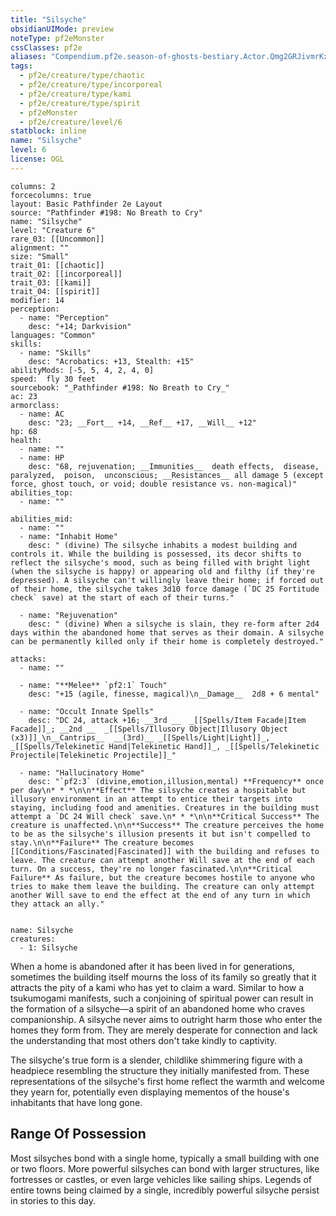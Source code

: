 ```yaml
---
title: "Silsyche"
obsidianUIMode: preview
noteType: pf2eMonster
cssClasses: pf2e
aliases: "Compendium.pf2e.season-of-ghosts-bestiary.Actor.Qmg2GRJivmrKxJ4C" 
tags:
  - pf2e/creature/type/chaotic
  - pf2e/creature/type/incorporeal
  - pf2e/creature/type/kami
  - pf2e/creature/type/spirit
  - pf2eMonster
  - pf2e/creature/level/6
statblock: inline
name: "Silsyche"
level: 6
license: OGL
---
```


```statblock
columns: 2
forcecolumns: true
layout: Basic Pathfinder 2e Layout
source: "Pathfinder #198: No Breath to Cry"
name: "Silsyche"
level: "Creature 6"
rare_03: [[Uncommon]]
alignment: ""
size: "Small"
trait_01: [[chaotic]]
trait_02: [[incorporeal]]
trait_03: [[kami]]
trait_04: [[spirit]]
modifier: 14
perception:
  - name: "Perception"
    desc: "+14; Darkvision"
languages: "Common"
skills:
  - name: "Skills"
    desc: "Acrobatics: +13, Stealth: +15"
abilityMods: [-5, 5, 4, 2, 4, 0]
speed:  fly 30 feet
sourcebook: "_Pathfinder #198: No Breath to Cry_"
ac: 23
armorclass:
  - name: AC
    desc: "23; __Fort__ +14, __Ref__ +17, __Will__ +12"
hp: 68
health:
  - name: ""
  - name: HP
    desc: "68, rejuvenation; __Immunities__  death effects,  disease,  paralyzed,  poison,  unconscious; __Resistances__ all damage 5 (except force, ghost touch, or void; double resistance vs. non-magical)"
abilities_top:
  - name: ""

abilities_mid:
  - name: ""
  - name: "Inhabit Home"
    desc: " (divine) The silsyche inhabits a modest building and controls it. While the building is possessed, its decor shifts to reflect the silsyche's mood, such as being filled with bright light (when the silsyche is happy) or appearing old and filthy (if they're depressed). A silsyche can't willingly leave their home; if forced out of their home, the silsyche takes 3d10 force damage (`DC 25 Fortitude check` save) at the start of each of their turns."

  - name: "Rejuvenation"
    desc: " (divine) When a silsyche is slain, they re-form after 2d4 days within the abandoned home that serves as their domain. A silsyche can be permanently killed only if their home is completely destroyed."

attacks:
  - name: ""

  - name: "**Melee** `pf2:1` Touch"
    desc: "+15 (agile, finesse, magical)\n__Damage__  2d8 + 6 mental"

  - name: "Occult Innate Spells"
    desc: "DC 24, attack +16; __3rd __  _[[Spells/Item Facade|Item Facade]]_; __2nd __  _[[Spells/Illusory Object|Illusory Object (x3)]]_\n__Cantrips__  __(3rd)__ _[[Spells/Light|Light]]_, _[[Spells/Telekinetic Hand|Telekinetic Hand]]_, _[[Spells/Telekinetic Projectile|Telekinetic Projectile]]_"

  - name: "Hallucinatory Home"
    desc: "`pf2:3` (divine,emotion,illusion,mental) **Frequency** once per day\n* * *\n\n**Effect** The silsyche creates a hospitable but illusory environment in an attempt to entice their targets into staying, including food and amenities. Creatures in the building must attempt a `DC 24 Will check` save.\n* * *\n\n**Critical Success** The creature is unaffected.\n\n**Success** The creature perceives the home to be as the silsyche's illusion presents it but isn't compelled to stay.\n\n**Failure** The creature becomes [[Conditions/Fascinated|Fascinated]] with the building and refuses to leave. The creature can attempt another Will save at the end of each turn. On a success, they're no longer fascinated.\n\n**Critical Failure** As failure, but the creature becomes hostile to anyone who tries to make them leave the building. The creature can only attempt another Will save to end the effect at the end of any turn in which they attack an ally."
 
```

```encounter-table
name: Silsyche
creatures:
  - 1: Silsyche
```



When a home is abandoned after it has been lived in for generations, sometimes the building itself mourns the loss of its family so greatly that it attracts the pity of a kami who has yet to claim a ward. Similar to how a tsukumogami manifests, such a conjoining of spiritual power can result in the formation of a silsyche—a spirit of an abandoned home who craves companionship. A silsyche never aims to outright harm those who enter the homes they form from. They are merely desperate for connection and lack the understanding that most others don't take kindly to captivity.

The silsyche's true form is a slender, childlike shimmering figure with a headpiece resembling the structure they initially manifested from. These representations of the silsyche's first home reflect the warmth and welcome they yearn for, potentially even displaying mementos of the house's inhabitants that have long gone.

## Range Of Possession

Most silsyches bond with a single home, typically a small building with one or two floors. More powerful silsyches can bond with larger structures, like fortresses or castles, or even large vehicles like sailing ships. Legends of entire towns being claimed by a single, incredibly powerful silsyche persist in stories to this day.
